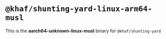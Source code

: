 # `@khaf/shunting-yard-linux-arm64-musl`

This is the **aarch64-unknown-linux-musl** binary for `@khaf/shunting-yard`
